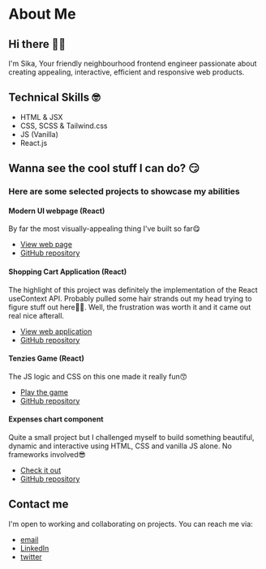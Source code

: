# About Me
## Hi there 🤙👋
I'm Sika, Your friendly neighbourhood frontend engineer passionate about creating appealing, interactive, efficient and responsive web products.

## Technical Skills 🤓
- HTML & JSX
- CSS, SCSS & Tailwind.css
- JS (Vanilla)
- React.js

## Wanna see the cool stuff I can do? 😏
### Here are some selected projects to showcase my abilities

#### Modern UI webpage (React)
By far the most visually-appealing thing I've built so far😋
- [View web page](https://modern-ui-webpage-by-sika.netlify.app) 
- [GitHub repository](https://github.com/sika-007/gpt3_jsm)

#### Shopping Cart Application (React)
The highlight of this project was definitely the implementation of the React useContext API. Probably pulled some hair strands out my head trying to figure stuff out here🤣🤣. Well, the frustration was worth it and it came out real nice afterall.
- [View web application](https://shopping-cart-application-by-sika.netlify.app/)
- [GitHub repository](https://github.com/sika-007/shopping-cart)

#### Tenzies Game (React)
The JS logic and CSS on this one made it really fun😙
- [Play the game](https://tenzies-game-by-sika.netlify.app)
- [GitHub repository](https://github.com/sika-007/tenzies-game)

#### Expenses chart component
Quite a small project but I challenged myself to build something beautiful, dynamic and interactive using HTML, CSS and vanilla JS alone. No frameworks involved😎
- [Check it out](https://sika-007.github.io/Expenses-Chart/)
- [GitHub repository](https://github.com/sika-007/Expenses-Chart)

## Contact me

I'm open to working and collaborating on projects. You can reach me via: 
- [email](mailto:nsikakthomas102@gmail.com)
- [LinkedIn](https://www.linkedin.com/in/dev-sika/)
- [twitter](https://twitter.com/Un_sika)


<!---
sika-007/sika-007 is a ✨ special ✨ repository because its `README.md` (this file) appears on your GitHub profile.
You can click the Preview link to take a look at your changes.
--->
